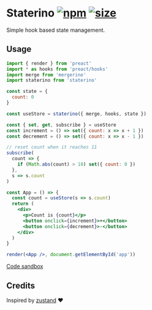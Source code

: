 # Staterino [![npm](https://img.shields.io/npm/v/staterino.svg)](https://www.npmjs.com/package/staterino) [![size](https://img.badgesize.io/https://unpkg.com/staterino@latest/dist/staterino.min.js.png?label=gzip&color=blue&compression=gzip)](https://unpkg.com/staterino@latest/dist/staterino.min.js)

Simple hook based state management.

## Usage

```jsx
import { render } from 'preact'
import * as hooks from 'preact/hooks'
import merge from 'mergerino'
import staterino from 'staterino'

const state = {
  count: 0
}

const useStore = staterino({ merge, hooks, state })

const { set, get, subscribe } = useStore
const increment = () => set({ count: x => x + 1 })
const decrement = () => set({ count: x => x - 1 })

// reset count when it reaches 11
subscribe(
  count => {
    if (Math.abs(count) > 10) set({ count: 0 })
  },
  s => s.count
)

const App = () => {
  const count = useStore(s => s.count)
  return (
    <div>
      <p>Count is {count}</p>
      <button onclick={increment}>+</button>
      <button onclick={decrement}>-</button>
    </div>
  )
}

render(<App />, document.getElementById('app'))
```

[Code sandbox](https://codesandbox.io/s/staterino-example-f0de8?file=/src/index.js)

## Credits

Inspired by [zustand](https://github.com/react-spring/zustand) ❤️
